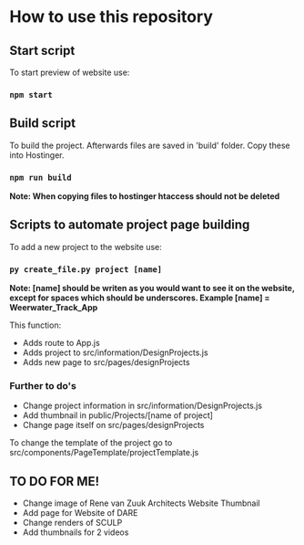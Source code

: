 # How to use this repository

## Start script

To start preview of website use:

### `npm start`

## Build script

To build the project. Afterwards files are saved in 'build' folder. Copy these into Hostinger.

### `npm run build`

**Note: When copying files to hostinger htaccess should not be deleted**

## Scripts to automate project page building

To add a new project to the website use:

### `py create_file.py project [name]`

**Note: [name] should be writen as you would want to see it on the website, except for spaces which should be underscores.
Example [name] = Weerwater_Track_App**

This function:

- Adds route to App.js
- Adds project to src/information/DesignProjects.js
- Adds new page to src/pages/designProjects

### Further to do's

- Change project information in src/information/DesignProjects.js
- Add thumbnail in public/Projects/[name of project]
- Change page itself on src/pages/designProjects

To change the template of the project go to src/components/PageTemplate/projectTemplate.js


## TO DO FOR ME!

- Change image of Rene van Zuuk Architects Website Thumbnail
- Add page for Website of DARE
- Change renders of SCULP
- Add thumbnails for 2 videos
